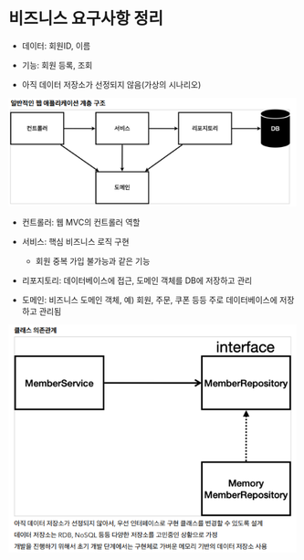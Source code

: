 # 비즈니스 요구사항 정리

- 데이터: 회원ID, 이름

- 기능: 회원 등록, 조회

- 아직 데이터 저장소가 선정되지 않음(가상의 시나리오)

![image-20221227213125735](assets/image-20221227213125735.png)

- 컨트롤러: 웹 MVC의 컨트롤러 역할

- 서비스: 핵심 비즈니스 로직 구현
  - 회원 중복 가입 불가능과 같은 기능
- 리포지토리: 데이터베이스에 접근, 도메인 객체를 DB에 저장하고 관리

- 도메인: 비즈니스 도메인 객체, 예) 회원, 주문, 쿠폰 등등 주로 데이터베이스에 저장하고 관리됨

![image-20221227213456879](assets/image-20221227213456879.png)